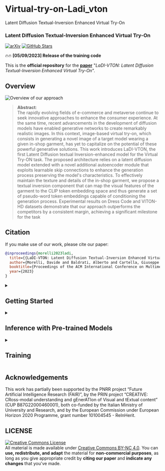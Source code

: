 # Virtual-try-on-Ladi_vton
Latent Diffusion Textual-Inversion Enhanced Virtual Try-On

### Latent Diffusion Textual-Inversion Enhanced Virtual Try-On

[![arXiv](https://img.shields.io/badge/arXiv-Paper-<COLOR>.svg)](https://arxiv.org/abs/2305.13501)
[![GitHub Stars](https://img.shields.io/github/stars/miccunifi/ladi-vton?style=social)](https://github.com/miccunifi/ladi-vton)

🔥🔥 **[05/09/2023] Release of the training code**

This is the **official repository** for the [**paper**](https://arxiv.org/abs/2305.13501) "*LaDI-VTON: Latent Diffusion
Textual-Inversion Enhanced Virtual Try-On*".

## Overview

![](assets/teaser.png "Overview of our approach")


> **Abstract**: <br>
> The rapidly evolving fields of e-commerce and metaverse continue to seek innovative approaches to enhance the consumer
> experience. At the same time, recent advancements in the development of diffusion models have enabled generative
> networks to create remarkably realistic images. In this context, image-based virtual try-on, which consists in
> generating a novel image of a target model wearing a given in-shop garment, has yet to capitalize on the potential of
> these powerful generative solutions. This work introduces LaDI-VTON, the first Latent Diffusion textual
> Inversion-enhanced model for the Virtual Try-ON task. The proposed architecture relies on a latent diffusion model
> extended with a novel additional autoencoder module that exploits learnable skip connections to enhance the generation
> process preserving the model's characteristics. To effectively maintain the texture and details of the in-shop
> garment,
> we propose a textual inversion component that can map the visual features of the garment to the CLIP token embedding
> space and thus generate a set of pseudo-word token embeddings capable of conditioning the generation process.
> Experimental results on Dress Code and VITON-HD datasets demonstrate that our approach outperforms the competitors by
> a consistent margin, achieving a significant milestone for the task

## Citation

If you make use of our work, please cite our paper:

```bibtex
@inproceedings{morelli2023ladi,
  title={{LaDI-VTON: Latent Diffusion Textual-Inversion Enhanced Virtual Try-On}},
  author={Morelli, Davide and Baldrati, Alberto and Cartella, Giuseppe and Cornia, Marcella and Bertini, Marco and Cucchiara, Rita},
  booktitle={Proceedings of the ACM International Conference on Multimedia},
  year={2023}
}
```

<details>
<summary><h2>Getting Started</h2></summary>

We recommend using the [**Anaconda**](https://www.anaconda.com/) package manager to avoid dependency/reproducibility
problems.
For Linux systems, you can find a conda installation
guide [here](https://docs.conda.io/projects/conda/en/latest/user-guide/install/linux.html).

### Installation

1. Clone the repository

```sh
git clone https://github.com/miccunifi/ladi-vton
```

2. Install Python dependencies

```sh
conda env create -n ladi-vton -f environment.yml
conda activate ladi-vton
```

Alternatively, you can create a new conda environment and install the required packages manually:

```sh
conda create -n ladi-vton -y python=3.10
conda activate ladi-vton
pip install torch==2.0.1 torchvision==0.15.2 opencv-python==4.7.0.72 diffusers==0.14.0 transformers==4.27.3 accelerate==0.18.0 clean-fid==0.1.35 torchmetrics[image]==0.11.4 wandb==0.14.0 matplotlib==3.7.1 tqdm xformers
```

### Data Preparation

#### DressCode

1. Download the [DressCode](https://github.com/aimagelab/dress-code) dataset
2. To enhance the performance of our warping module, we have discovered that using in-shop images with a white
   background
   yields better results. To facilitate this process, we now offer pre-extracted masks that can be used to remove the
   background from the images. You can download the masks from the following
   link: [here](https://github.com/miccunifi/ladi-vton/releases/download/weights/dresscode_masks.zip). Once downloaded,
   please
   extract the mask files and place them in the dataset folder alongside the corresponding images.

Once the dataset is downloaded, the folder structure should look like this:

```
├── DressCode
|   ├── test_pairs_paired.txt
|   ├── test_pairs_unpaired.txt
|   ├── train_pairs.txt
│   ├── [dresses | lower_body | upper_body]
|   |   ├── test_pairs_paired.txt
|   |   ├── test_pairs_unpaired.txt
|   |   ├── train_pairs.txt
│   │   ├── images
│   │   │   ├── [013563_0.jpg | 013563_1.jpg | 013564_0.jpg | 013564_1.jpg | ...]
│   │   ├── masks
│   │   │   ├── [013563_1.png| 013564_1.png | ...]
│   │   ├── keypoints
│   │   │   ├── [013563_2.json | 013564_2.json | ...]
│   │   ├── label_maps
│   │   │   ├── [013563_4.png | 013564_4.png | ...]
│   │   ├── skeletons
│   │   │   ├── [013563_5.jpg | 013564_5.jpg | ...]
│   │   ├── dense
│   │   │   ├── [013563_5.png | 013563_5_uv.npz | 013564_5.png | 013564_5_uv.npz | ...]
```

#### VITON-HD

1. Download the [VITON-HD](https://github.com/shadow2496/VITON-HD) dataset

Once the dataset is downloaded, the folder structure should look like this:

```
├── VITON-HD
|   ├── test_pairs.txt
|   ├── train_pairs.txt
│   ├── [train | test]
|   |   ├── image
│   │   │   ├── [000006_00.jpg | 000008_00.jpg | ...]
│   │   ├── cloth
│   │   │   ├── [000006_00.jpg | 000008_00.jpg | ...]
│   │   ├── cloth-mask
│   │   │   ├── [000006_00.jpg | 000008_00.jpg | ...]
│   │   ├── image-parse-v3
│   │   │   ├── [000006_00.png | 000008_00.png | ...]
│   │   ├── openpose_img
│   │   │   ├── [000006_00_rendered.png | 000008_00_rendered.png | ...]
│   │   ├── openpose_json
│   │   │   ├── [000006_00_keypoints.json | 000008_00_keypoints.json | ...]
```

</details>

<details>
<summary><h2>Inference with Pre-trained Models</h2></summary>

To run the inference on the Dress Code or VITON-HD dataset, run the following command:

```sh
python src/inference.py --dataset [dresscode | vitonhd] --dresscode_dataroot <path> --vitonhd_dataroot <path> --output_dir <path> --test_order [paired | unpaired] --category [all | lower_body | upper_body | dresses ] --mixed_precision [no | fp16 | bf16] --enable_xformers_memory_efficient_attention --use_png --compute_metrics
```

```
    --dataset <str>                dataset to use, options: ['dresscode', 'vitonhd']
    --dresscode_dataroot <str>     data root of dresscode dataset (required when dataset=dresscode)
    --vitonhd_dataroot <str>       data root of vitonhd dataset (required when dataset=vitonhd)
    --test_order <str>             test setting, options: ['paired', 'unpaired']
    --category <str>               category to test, options: ['all', 'lower_body', 'upper_body', 'dresses'] (default=all)
    --output_dir <str>             output directory
    --batch_size <int>             batch size (default=8)
    --mixed_precision <str>        mixed precision (no, fp16, bf16) (default=no)
    --enable_xformers_memory_efficient_attention <store_true>
                                   enable memory efficient attention in xformers (default=False)
    --allow_tf32 <store_true>      allow TF32 on Ampere GPUs (default=False)
    --num_workers <int>            number of workers (default=8)
    --use_png <store_true>         use png instead of jpg (default=False)
    --compute_metrics              compute metrics at the end of inference (default=False)
```

Since we release the pre-trained models via torch.hub, the models will be automatically downloaded when running the
inference script.

### Metrics computation

Once you have run the inference script and extracted the images, you can compute the metrics by running the following
command:

```sh
python src/utils/val_metrics.py --gen_folder <path> --dataset [dresscode | vitonhd] --dresscode_dataroot <path> --vitonhd_dataroot <path> --test_order [paired | unpaired] --category [all | lower_body | upper_body | dresses ]
```

```
    --gen_folder <str>             Path to the generated images folder.
    --dataset <str>                dataset to use, options: ['dresscode', 'vitonhd']
    --dresscode_dataroot <str>     data root of dresscode dataset (required when dataset=dresscode)
    --vitonhd_dataroot <str>       data root of vitonhd dataset (required when dataset=vitonhd)
    --test_order <str>             test setting, options: ['paired', 'unpaired']
    --category <str>               category to test, options: ['all', 'lower_body', 'upper_body', 'dresses'] (default=all)
    --batch_size                   batch size (default=32)
    --workers                      number of workers (default=8)
```

</details>

<details>
<summary><h2>Training</h2></summary>

In this section, you'll find instructions on how to train all the components of our model from scratch.

### 1. Train Warping Module

First of all, we need to train the warping module. To do so, run the following command:

```sh
python src/train_tps.py --dataset [dresscode | vitonhd] --dresscode_dataroot <path> --vitonhd_dataroot <path> --checkpoints_dir <path> --exp_name <str>
```

```
    --dataset <str>                dataset to use, options: ['dresscode', 'vitonhd']
    --dresscode_dataroot <str>     dataroot of dresscode dataset (required when dataset=dresscode)
    --vitonhd_dataroot <str>       dataroot of vitonhd dataset (required when dataset=vitonhd)
    --checkpoints_dir <str>        checkpoints directory
    --exp_name <str>               experiment name
    --batch_size <int>             batch size (default=16)
    --workers <int>                number of workers (default=10)
    --height <int>                 height of the input images (default=512)
    --width <int>                  width of the input images (default=384)
    --lr <float>                   learning rate (default=1e-4)
    --const_weight <float>         weight for the TPS constraint loss (default=0.01)
    --wandb_log <store_true>       log training on wandb (default=False)
    --wandb_project <str>          wandb project name (default=LaDI_VTON_tps)
    --dense <store_true>           use dense uv map instead of keypoints (default=False)
    --only_extraction <store_true> only extract the images using the trained networks without training (default=False)
    --vgg_weight <int>             weight for the VGG loss (refinement network) (default=0.25)
    --l1_weight <int>              weight for the L1 loss (refinement network) (default=1.0)
    --epochs_tps <int>             number of epochs for the TPS training (default=50)
    --epochs_refinement <int>      number of epochs for the refinement network training (default=50)
```

At the end of the training, the warped cloth images will be saved in the `data/warped_cloths`
and `data/warped_cloths_unpaired` folders.
To save computation time, in the following steps, we will use the pre-extracted warped cloth images.

### 2. Train EMASC

To train the EMASC module, run the following command:

```sh
python src/train_emasc.py --dataset [dresscode | vitonhd] --dresscode_dataroot <path> --vitonhd_dataroot <path> --output_dir <path>
```

```
    --dataset <str>                dataset to use, options: ['dresscode', 'vitonhd']
    --dresscode_dataroot <str>     data root of dresscode dataset (required when dataset=dresscode)
    --vitonhd_dataroot <str>       data root of vitonhd dataset (required when dataset=vitonhd)
    --output_dir <str>             output directory where the model predictions and checkpoints will be written
    --pretrained_model_name_or_path <str>
                                   model identifier from huggingface.co/models (default=stabilityai/stable-diffusion-2-inpainting)
    --seed <int>                   seed for reproducible training (default=1234)
    --train_batch_size <int>       batch size for training (default=16)
    --test_batch_size <int>        batch size for testing (default=16)
    --num_train_epochs <int>       number of training epochs (default=100)
    --max_train_steps <int>        maximum number of training steps. If provided, overrides num_train_epochs (default=40k)
    --gradient_accumulation_steps <int>
                                   number of update steps to accumulate before performing a backward/update pass (default=1)
    --learning_rate <float>        learning rate (default=1e-5)
    --lr_scheduler <str>           learning rate scheduler, options: ['linear', 'cosine', 'cosine_with_restarts', 'polynomial', 'constant', 'constant_with_warmup'] (default=constant_with_warmup)
    --lr_warmup_steps <int>        number of warmup steps for learning rate scheduler (default=500)
    --allow_tf32 <store_true>      allow TF32 on Ampere GPUs (default=False)
    --adam_beta1 <float>           value of beta_1 for Adam optimizer (default=0.9)
    --adam_beta2 <float>           value of beta_2 for Adam optimizer (default=0.999)
    --adam_weight_decay <float>    value of weight decay for Adam optimizer (default=1e-2)
    --adam_epsilon <float>         value of epsilon for Adam optimizer (default=1e-8)
    --max_grad_norm <float>        maximum value of gradient norm for gradient clipping (default=1.0)
    --mixed_precision <str>        mixed precision training, options: ['no', 'fp16', 'bf16'] (default=fp16)
    --report_to <str>              where to report metrics, options: ['wandb', 'tensorboard', 'comet_ml'] (default=wandb)
    --checkpointing_steps <int>    number of steps between each checkpoint (default=10000)
    --resume_from_checkpoint <str> whether training should be resumed from a previous checkpoint. Use a "latest" to automatically select the last available checkpoint. (default=None)
    --num_workers <int>            number of workers (default=8)
    --num_workers_test <int>       number of workers for test dataloader (default=8)
    --test_order <str>             test setting, options: ['paired', 'unpaired'] (default=paired)
    --emasc_type <str>             type of EMASC, options: ['linear', 'nonlinear'] (default=nonlinear)
    --vgg_weight <float>           weight for the VGG loss (default=0.5)
    --emasc_kernel <int>           kernel size for the EMASC module (default=3)
    --emasc_padding <int>          padding for the EMASC module (default=1)
```

At the end of the training, the EMASC checkpoints will be saved in the `output_dir` folder.

### 2.5 (Optional) Extract clip cloth embeddings

To accelerate the training process for subsequent steps, consider pre-computing the CLIP cloth embeddings for each image
in the dataset.

To do so, run the following command:

```bash
python src/utils/compute_cloth_clip_features.py --dataset [dresscode | vitonhd] --dresscode_dataroot <path> --vitonhd_dataroot <path>
```

```
    --dataset <str>                dataset to use, options: ['dresscode', 'vitonhd']
    --dresscode_dataroot <str>     data root of dresscode dataset (required when dataset=dresscode)
    --vitonhd_dataroot <str>       data root of vitonhd dataset (required when dataset=vitonhd)
    --pretrained_model_name_or_path <str>
                                   model identifier from huggingface.co/models (default=stabilityai/stable-diffusion-2-inpainting)
    --batch_size <int>             batch size (default=16)
    --num_workers <int>            number of workers (default=8)
```

The computed features will be saved in the `data/clip_cloth_embeddings` folder.

In the following steps, to use the pre-computed features, make sure to use the `--use_clip_cloth_features` flag.

### 3. Pre-train the inversion adapter

To pre-train the inversion adapter, run the following command:

```sh
python src/train_inversion_adapter.py --dataset [dresscode | vitonhd] --dresscode_dataroot <path> --vitonhd_dataroot <path> --output_dir <path> --gradient_checkpointing --enable_xformers_memory_efficient_attention --use_clip_cloth_features
```

```
    --dataset <str>                dataset to use, options: ['dresscode', 'vitonhd']
    --dresscode_dataroot <str>     data root of dresscode dataset (required when dataset=dresscode)
    --vitonhd_dataroot <str>       data root of vitonhd dataset (required when dataset=vitonhd)
    --output_dir <str>             output directory where the model predictions and checkpoints will be written
    --pretrained_model_name_or_path <str>
                                   model identifier from huggingface.co/models (default=stabilityai/stable-diffusion-2-inpainting)
    --seed <int>                   seed for reproducible training (default=1234)
    --train_batch_size <int>       batch size for training (default=16)
    --test_batch_size <int>        batch size for testing (default=16)
    --num_train_epochs <int>       number of training epochs (default=100)
    --max_train_steps <int>        maximum number of training steps. If provided, overrides num_train_epochs (default=200k)
    --gradient_accumulation_steps <int>
                                   number of update steps to accumulate before performing a backward/update pass (default=1)
    --gradient_checkpointing <store_true>
                                   use gradient checkpointing to save memory at the expense of slower backward pass (default=False)
    --learning_rate <float>        learning rate (default=1e-5)
    --lr_scheduler <str>           learning rate scheduler, options: ['linear', 'cosine', 'cosine_with_restarts', 'polynomial', 'constant', 'constant_with_warmup'] (default=constant_with_warmup)
    --lr_warmup_steps <int>        number of warmup steps for learning rate scheduler (default=500)
    --allow_tf32 <store_true>      allow TF32 on Ampere GPUs (default=False)
    --adam_beta1 <float>           value of beta_1 for Adam optimizer (default=0.9)
    --adam_beta2 <float>           value of beta_2 for Adam optimizer (default=0.999)
    --adam_weight_decay <float>    value of weight decay for Adam optimizer (default=1e-2)
    --adam_epsilon <float>         value of epsilon for Adam optimizer (default=1e-8)
    --max_grad_norm <float>        maximum value of gradient norm for gradient clipping (default=1.0)
    --mixed_precision <str>        mixed precision training, options: ['no', 'fp16', 'bf16'] (default=fp16)
    --report_to <str>              where to report metrics, options: ['wandb', 'tensorboard', 'comet_ml'] (default=wandb)
    --checkpointing_steps <int>    number of steps between each checkpoint (default=50000)
    --resume_from_checkpoint <str> whether training should be resumed from a previous checkpoint. Use a "latest" to automatically select the last available checkpoint. (default=None)
    --enable_xformers_memory_efficient_attention <store_true>
                                   enable memory efficient attention in xformers (default=False)
    --num_workers <int>            number of workers (default=8)
    --num_workers_test <int>       number of workers for test dataloader (default=8)
    --test_order <str>             test setting, options: ['paired', 'unpaired'] (default=paired)
    --num_vstar <int>              number of predicted v* per image to use (default=16)
    --num_encoder_layers <int>     number of ViT layers to use in inversion adapter (default=1)
    --use_clip_cloth_features <store_true>
                                   use precomputed clip cloth features instead of computing them each iteration (default=False).
```

At the end of the training, the inversion adapter checkpoints will be saved in the `output_dir` folder.

**NOTE**: You can use the `--use_clip_cloth_features` flag only if you have previously computed the clip cloth features
using the `src/utils/compute_cloth_clip_features.py` script (step 2.5).

### 4. Train VTO

To successfully train the VTO model, ensure that you specify the correct path to the pre-trained inversion adapter
checkpoint. If omitted, the inversion adapter will be trained from scratch. Additionally, don't forget to include the
`--train_inversion_adapter` flag to enable the inversion adapter training during the VTO training process.

To train the VTO model, run the following command:

```sh
python src/train_vto.py --dataset [dresscode | vitonhd] --dresscode_dataroot <path> --vitonhd_dataroot <path> --output_dir <path> --inversion_adapter_dir <path> --gradient_checkpointing --enable_xformers_memory_efficient_attention --use_clip_cloth_features --train_inversion_adapter
```

```
    --dataset <str>                dataset to use, options: ['dresscode', 'vitonhd']
    --dresscode_dataroot <str>     data root of dresscode dataset (required when dataset=dresscode)
    --vitonhd_dataroot <str>       data root of vitonhd dataset (required when dataset=vitonhd)
    --output_dir <str>             output directory where the model predictions and checkpoints will be written
    --inversion_adapter_dir <str>  path to the inversion adapter checkpoint directory. Should be the same as `output_dir` of the inversion adapter training script. If not specified, the inversion adapter will be trained from scratch. (default=None)
    --inversion_adapter_name <str> name of the inversion adapter checkpoint. To load the latest checkpoint, use `latest`. (default=latest)
     --pretrained_model_name_or_path <str>
                                   model identifier from huggingface.co/models (default=stabilityai/stable-diffusion-2-inpainting)
    --seed <int>                   seed for reproducible training (default=1234)
    --train_batch_size <int>       batch size for training (default=16)
    --test_batch_size <int>        batch size for testing (default=16)
    --num_train_epochs <int>       number of training epochs (default=100)
    --max_train_steps <int>        maximum number of training steps. If provided, overrides num_train_epochs (default=200k)
    --gradient_accumulation_steps <int>
                                   number of update steps to accumulate before performing a backward/update pass (default=1)
    --gradient_checkpointing <store_true>
                                   use gradient checkpointing to save memory at the expense of slower backward pass (default=False)
    --learning_rate <float>        learning rate (default=1e-5)
    --lr_scheduler <str>           learning rate scheduler, options: ['linear', 'cosine', 'cosine_with_restarts', 'polynomial', 'constant', 'constant_with_warmup'] (default=constant_with_warmup)
    --lr_warmup_steps <int>        number of warmup steps for learning rate scheduler (default=500)
    --allow_tf32 <store_true>      allow TF32 on Ampere GPUs (default=False)
    --adam_beta1 <float>           value of beta_1 for Adam optimizer (default=0.9)
    --adam_beta2 <float>           value of beta_2 for Adam optimizer (default=0.999)
    --adam_weight_decay <float>    value of weight decay for Adam optimizer (default=1e-2)
    --adam_epsilon <float>         value of epsilon for Adam optimizer (default=1e-8)
    --max_grad_norm <float>        maximum value of gradient norm for gradient clipping (default=1.0)
    --mixed_precision <str>        mixed precision training, options: ['no', 'fp16', 'bf16'] (default=fp16)
    --report_to <str>              where to report metrics, options: ['wandb', 'tensorboard', 'comet_ml'] (default=wandb)
    --checkpointing_steps <int>    number of steps between each checkpoint (default=50000)
    --resume_from_checkpoint <str> whether training should be resumed from a previous checkpoint. Use a "latest" to automatically select the last available checkpoint. (default=None)
    --enable_xformers_memory_efficient_attention <store_true>
                                   enable memory efficient attention in xformers (default=False)
    --num_workers <int>            number of workers (default=8)
    --num_workers_test <int>       number of workers for test dataloader (default=8)
    --test_order <str>             test setting, options: ['paired', 'unpaired'] (default=paired)
    --uncond_fraction <float>      fraction of unconditioned training samples (default=0.2)
    --text_usage <str>             text features to use, options: ['none', 'noun_chunks', 'inversion_adapter'] (default=inversion_adapter)
    --cloth_input_type <str>       cloth input type, options: ['none', 'warped'], (default=warped)
    --num_vstar <int>              number of predicted v* per image to use (default=16)
    --num_encoder_layers <int>     number of ViT layers to use in inversion adapter (default=1)
    --train_inversion_adapter <store_true>
                                   train the inversion adapter during the VTO training (default=False)
    --use_clip_cloth_features <store_true>
                                   use precomputed clip cloth features instead of computing them each iteration (default=False).
            
```

At the end of the training, the checkpoints will be saved in the `output_dir` folder.

**NOTE**: You can use the `--use_clip_cloth_features` flag only if you have previously computed the clip cloth features
using the `src/utils/compute_cloth_clip_features.py` script (step 2.5).

### 5. Inference with the trained models

Before running the inference, make sure to specify the correct path to all the trained checkpoints.
Make sure to also use coherent hyperparameters with the ones used during training.

To run the inference on the Dress Code or VITON-HD dataset, run the following command:

```sh
python src/eval.py --dataset [dresscode | vitonhd] --dresscode_dataroot <path> --vitonhd_dataroot <path> --output_dir <path> --save_name <str> --test_order [paired | unpaired]  --unet_dir <path> --inversion_adapter_dir <path> --emasc_dir <path>  --category [all | lower_body | upper_body | dresses ] --enable_xformers_memory_efficient_attention --use_png --compute_metrics
```

```
    --dataset <str>                dataset to use, options: ['dresscode', 'vitonhd']
    --dresscode_dataroot <str>     data root of dresscode dataset (required when dataset=dresscode)
    --vitonhd_dataroot <str>       data root of vitonhd dataset (required when dataset=vitonhd)
    --output_dir <str>             output directory where the generated images will be written
    --save_name <str>              name of the generated images folder inside `output_dir`
    --test_order <str>             test setting, options: ['paired', 'unpaired']
    --unet_dir <str>               path to the UNet checkpoint directory. Should be the same as `output_dir` of the VTO training script
    --unet_name <str>              name of the UNet checkpoint. To load the latest checkpoint, use `latest`. (default=latest)
    --inversion_adapter_dir <str>  path to the inversion adapter checkpoint directory. Should be the same as `output_dir` of the VTO training script. Needed only if `--text_usage` is set to `inversion_adapter`. (default=None)
    --inversion_adapter_name <str> name of the inversion adapter checkpoint. To load the latest checkpoint, use `latest`. (default=latest)
    --emasc_dir <str>              path to the EMASC checkpoint directory. Should be the same as `output_dir` of the EMASC training script. Needed when --emasc_type!=none. (default=None)
    --emasc_name <str>             name of the EMASC checkpoint. To load the latest checkpoint, use `latest`. (default=latest)
    --pretrained_model_name_or_path <str>
                                   model identifier from huggingface.co/models (default=stabilityai/stable-diffusion-2-inpainting)
    --seed <int>                   seed for reproducible training (default=1234)
    --batch_size <int>             batch size(default=8)
    --allow_tf32 <store_true>      allow TF32 on Ampere GPUs (default=False)
    --enable_xformers_memory_efficient_attention <store_true>
                                   enable memory efficient attention in xformers (default=False)
    --num_workers <int>            number of workers (default=8)
    --category <str>               category to test, options: ['all', 'lower_body', 'upper_body', 'dresses'] (default=all)
    --emasc_type <str>             type of EMASC, options: ['linear', 'nonlinear'] (default=nonlinear)
    --emasc_kernel <int>           kernel size for the EMASC module (default=3)
    --emasc_padding <int>          padding for the EMASC module (default=1)
    --text_usage <str>             text features to use, options: ['none', 'noun_chunks', 'inversion_adapter'] (default=inversion_adapter)
    --cloth_input_type <str>       cloth input type, options: ['none', 'warped'], (default=warped)
    --num_vstar <int>              number of predicted v* per image to use (default=16)
    --num_encoder_layers <int>     number of ViT layers to use in inversion adapter (default=1)
    --use_png <store_true>         use png instead of jpg (default=False)
    --num_inference_steps <int>    number of diffusion steps at inference time (default=50)
    --guidance_scale <float>       guidance scale of the diffusion (default=7.5)
    --use_clip_cloth_features <store_true>
                                   use precomputed clip cloth features instead of computing them each iteration (default=False).
    --compute_metrics              compute metrics at the end of inference (default=False)
```

The generated images will be saved in the `output_dir/save_name_{test_order}` folder.

**NOTE**: You can use the `--use_clip_cloth_features` flag only if you have previously computed the clip cloth features
using the `src/utils/compute_cloth_clip_features.py` script (step 2.5).

</details>

## Acknowledgements

This work has partially been supported by the PNRR project “Future Artificial Intelligence Research (FAIR)”, by the PRIN
project “CREATIVE: CRoss-modal understanding and gEnerATIon of Visual and tExtual content” (CUP B87G22000460001), both
co-funded by the Italian Ministry of University and Research, and by the European Commission under European Horizon 2020
Programme, grant number 101004545 - ReInHerit.

## LICENSE

<a rel="license" href="http://creativecommons.org/licenses/by-nc/4.0/"><img alt="Creative Commons License" style="border-width:0" src="https://i.creativecommons.org/l/by-nc/4.0/88x31.png" /></a><br />
All material is made available under [Creative Commons BY-NC 4.0](https://creativecommons.org/licenses/by-nc/4.0/). You
can **use, redistribute, and adapt** the material for **non-commercial purposes**, as long as you give appropriate
credit by **citing our paper** and **indicate any changes** that you've made.
